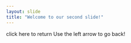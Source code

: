 ```yaml
---
layout: slide
title: "Welcome to our second slide!"
---
```

click here to return 
Use the left arrow to go back!
